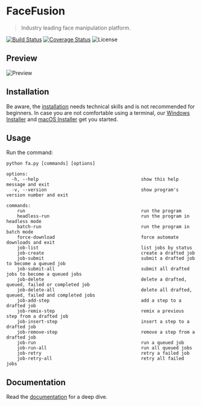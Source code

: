 FaceFusion
==========

> Industry leading face manipulation platform.

[![Build Status](https://img.shields.io/github/actions/workflow/status/fa/fa/ci.yml.svg?branch=master)](https://github.com/fa/fa/actions?query=workflow:ci)
[![Coverage Status](https://img.shields.io/coveralls/fa/fa.svg)](https://coveralls.io/r/fa/fa)
![License](https://img.shields.io/badge/license-OpenRAIL--AS-green)


Preview
-------

![Preview](https://raw.githubusercontent.com/fa/fa/master/.github/preview.png?sanitize=true)


Installation
------------

Be aware, the [installation](https://docs.fa.io/installation) needs technical skills and is not recommended for beginners. In case you are not comfortable using a terminal, our [Windows Installer](http://windows-installer.fa.io) and [macOS Installer](http://macos-installer.fa.io) get you started.


Usage
-----

Run the command:

```
python fa.py [commands] [options]

options:
  -h, --help                                      show this help message and exit
  -v, --version                                   show program's version number and exit

commands:
    run                                           run the program
    headless-run                                  run the program in headless mode
    batch-run                                     run the program in batch mode
    force-download                                force automate downloads and exit
    job-list                                      list jobs by status
    job-create                                    create a drafted job
    job-submit                                    submit a drafted job to become a queued job
    job-submit-all                                submit all drafted jobs to become a queued jobs
    job-delete                                    delete a drafted, queued, failed or completed job
    job-delete-all                                delete all drafted, queued, failed and completed jobs
    job-add-step                                  add a step to a drafted job
    job-remix-step                                remix a previous step from a drafted job
    job-insert-step                               insert a step to a drafted job
    job-remove-step                               remove a step from a drafted job
    job-run                                       run a queued job
    job-run-all                                   run all queued jobs
    job-retry                                     retry a failed job
    job-retry-all                                 retry all failed jobs
```


Documentation
-------------

Read the [documentation](https://docs.fa.io) for a deep dive.
